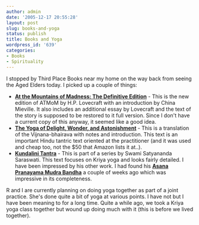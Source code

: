 ```yaml
---
author: admin
date: '2005-12-17 20:55:28'
layout: post
slug: books-and-yoga
status: publish
title: Books and Yoga
wordpress_id: '639'
categories:
- Books
- Spirituality
---
```

I stopped by Third Place Books near my home on the way back from seeing the  Aged Elders today. I picked up a couple of things:
<ul>
	<li><strong><a href="http://www.amazon.com/gp/product/0812974417/">At the  	Mountains of Madness: The Definitive Edition</a></strong> - This is the new  	edition of ATMoM by H.P. Lovecraft with an introduction by China Mieville.  	It also includes an additional essay by Lovecraft and the text of the story  	is supposed to be restored to it full version. Since I don't have a current  	copy of this anyway, it seemed like a good idea.</li>
	<li><strong><a href="http://www.amazon.com/gp/product/0791410749/">The Yoga of  	Delight, Wonder, and Astonishment</a></strong> - This is a translation of the  	Vijnana-bhairava with notes and introduction. This text is an important  	Hindu tantric text oriented at the practitioner (and it was used and cheap  	too, not the $50 that Amazon lists it at..).</li>
	<li><strong><a href="http://www.amazon.com/gp/product/8185787158/">Kundalini  	Tantra</a></strong> - This is part of a series by Swami Satyananda Saraswati.  	This text focuses on Kriya yoga and looks fairly detailed. I have been  	impressed by his other work. I had found his <strong> 	<a href="http://www.amazon.com/gp/product/8186336141/">Asana Pranayama Mudra  	Bandha</a></strong> a couple of weeks ago which was impressive in its  	completeness.</li>
</ul>
R and I are currently planning on doing yoga together as part of a joint  practice. She's done quite a bit of yoga at various points. I have not but I  have been meaning to for a long time. Quite a while ago, we took a Kriya yoga  class together but wound up doing much with it (this is before we lived  together).
